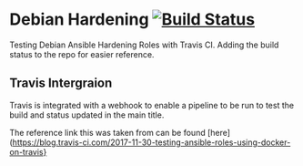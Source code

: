 # Debian Hardening [![Build Status](https://travis-ci.org/soapdish/debian_hardening.svg?branch=master)](https://travis-ci.org/soapdish/debian_hardening)

Testing Debian Ansible Hardening Roles with Travis CI.
Adding the build status to the repo for easier reference.

## Travis Intergraion

Travis is integrated with a webhook to enable a pipeline to be run to test the build and status updated in the main title.

The reference link this was taken from can be found [here](https://blog.travis-ci.com/2017-11-30-testing-ansible-roles-using-docker-on-travis}
